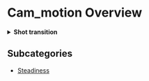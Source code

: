 # Cam_motion Overview

<details>
<summary><b>Shot transition</b></summary>


**🔵 Label Name:** `has_shot_transition_cam_motion`  

<details>
<summary><b>🟠 Question (Definition)</b></summary>

- Does the video include one or more shot transitions?  

- Does the video contain hard cuts or soft transitions, or a combination of both?  

- Are there any shot transitions in the video?  

- Does this footage feature one or more cuts or soft transitions?  

</details>

<details>
<summary><b>🟠 Alternative Question</b></summary>

- Is there a transition between shots?  

- Does the video include a shot transition?  

- Does the video include a hard cut or a soft transition?  

- Is there a shot transition?  

- Is a cut or soft transition used in this footage?  

- Does the video include any shot transitions?  

- Does the video include a hard cut or a soft transition?  

</details>

<details>
<summary><b>🟠 Prompt (Definition)</b></summary>

- A video showing one or more shot transitions.  

- The video features hard cuts, soft transitions, or a combination of both.  

- The video contains one or more cuts or soft transitions between shots.  

- A video that includes at least one shot transition.  

- A video with at least one shot transition.  

- A video featuring one or more shot transitions.  

- A video with one or more shot transitions.  

</details>

<details>
<summary><b>🟠 Alternative Prompt</b></summary>

- The video includes either a hard cut or a soft transition.  

- The video shows a hard cut or a soft transition between shots.  

- A video where there is a transition between shots.  

- The video contains a cut or a soft transition between scenes.  

- A video that includes shot transitions between scenes.  

- A video with a hard cut or soft transition.  

- A video that includes a shot transition.  

- A video with a cut or soft transition.  

- A video featuring shot transitions.  

- A video with either a hard cut or soft transition.  

- A video with at least one transition.  

- A video with shot transitions.  

- A video with cuts or soft transitions.  

- A video with hard cuts, soft transitions, or both.  

- A video where shots change with a transition.  

</details>

**🟢 Positive:** `self.cam_motion.shot_transition`  

**🔴 Negative:** `not self.cam_motion.shot_transition`  

</details>


## Subcategories

- [Steadiness](./steadiness/index.md)